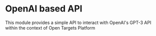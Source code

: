 # OpenAI based API
This module provides a simple API to interact with OpenAI's GPT-3 API within the context of Open Targets Platform